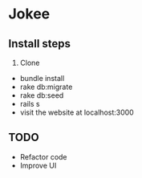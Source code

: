 # Jokee

## Install steps

1. Clone
- bundle install
- rake db:migrate
- rake db:seed
- rails s
- visit the website at localhost:3000

## TODO

- Refactor code
- Improve UI
